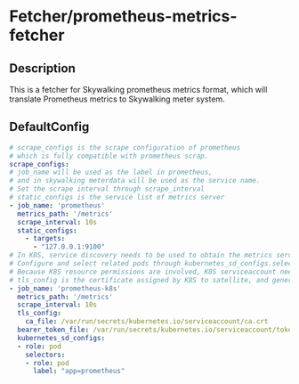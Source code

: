 # Fetcher/prometheus-metrics-fetcher
## Description
This is a fetcher for Skywalking prometheus metrics format, which will translate Prometheus metrics to Skywalking meter system.
## DefaultConfig
```yaml
# scrape_configs is the scrape configuration of prometheus 
# which is fully compatible with prometheus scrap.
scrape_configs:
# job_name will be used as the label in prometheus, 
# and in skywalking meterdata will be used as the service name.
# Set the scrape interval through scrape_interval
# static_configs is the service list of metrics server
- job_name: 'prometheus'
  metrics_path: '/metrics'
  scrape_interval: 10s
  static_configs:
    - targets:
      - "127.0.0.1:9100"
# In K8S, service discovery needs to be used to obtain the metrics server list.
# Configure and select related pods through kubernetes_sd_configs.selectors
# Because K8S resource permissions are involved, K8S serviceaccount needs to be configured
# tls_config is the certificate assigned by K8S to satellite, and generally does not need to be changed.
- job_name: 'prometheus-k8s'
  metrics_path: '/metrics'
  scrape_interval: 10s
  tls_config:
    ca_file: /var/run/secrets/kubernetes.io/serviceaccount/ca.crt
  bearer_token_file: /var/run/secrets/kubernetes.io/serviceaccount/token
  kubernetes_sd_configs:
  - role: pod
    selectors:
    - role: pod
      label: "app=prometheus"
```
